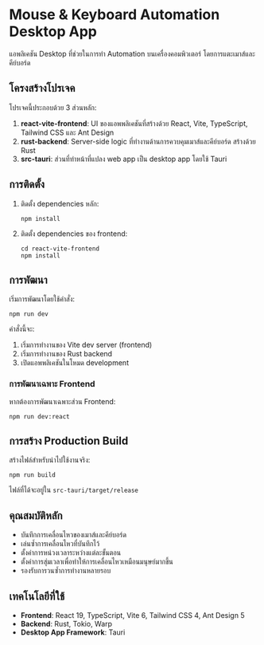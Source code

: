 # Mouse & Keyboard Automation Desktop App

แอพลิเคชัน Desktop ที่ช่วยในการทำ Automation บนเครื่องคอมพิวเตอร์ โดยการแตะเมาส์และคีย์บอร์ด

## โครงสร้างโปรเจค

โปรเจคนี้ประกอบด้วย 3 ส่วนหลัก:

1. **react-vite-frontend**: UI ของแอพพลิเคชันที่สร้างด้วย React, Vite, TypeScript, Tailwind CSS และ Ant Design
2. **rust-backend**: Server-side logic ที่ทำงานด้านการควบคุมเมาส์และคีย์บอร์ด สร้างด้วย Rust
3. **src-tauri**: ส่วนที่ทำหน้าที่แปลง web app เป็น desktop app โดยใช้ Tauri

## การติดตั้ง

1. ติดตั้ง dependencies หลัก:
   ```
   npm install
   ```

2. ติดตั้ง dependencies ของ frontend:
   ```
   cd react-vite-frontend
   npm install
   ```

## การพัฒนา

เริ่มการพัฒนาโดยใช้คำสั่ง:

```
npm run dev
```

คำสั่งนี้จะ:
1. เริ่มการทำงานของ Vite dev server (frontend)
2. เริ่มการทำงานของ Rust backend
3. เปิดแอพพลิเคชันในโหมด development

### การพัฒนาเฉพาะ Frontend

หากต้องการพัฒนาเฉพาะส่วน Frontend:

```
npm run dev:react
```

## การสร้าง Production Build

สร้างไฟล์สำหรับนำไปใช้งานจริง:

```
npm run build
```

ไฟล์ที่ได้จะอยู่ใน `src-tauri/target/release`

## คุณสมบัติหลัก

- บันทึกการเคลื่อนไหวของเมาส์และคีย์บอร์ด
- เล่นซ้ำการเคลื่อนไหวที่บันทึกไว้
- ตั้งค่าการหน่วงเวลาระหว่างแต่ละขั้นตอน
- ตั้งค่าการสุ่มเวลาเพื่อทำให้การเคลื่อนไหวเหมือนมนุษย์มากขึ้น
- รองรับการวนซ้ำการทำงานหลายรอบ

## เทคโนโลยีที่ใช้

- **Frontend**: React 19, TypeScript, Vite 6, Tailwind CSS 4, Ant Design 5
- **Backend**: Rust, Tokio, Warp
- **Desktop App Framework**: Tauri 